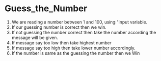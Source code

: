 # Guess_the_Number

1. We are reading a number between 1 and 100, using "input variable.
2. If our guessing number is correct then we win.
3. If not guessing the number correct then take the number according the message will be given.
4. If message say too low then take highest number
5. If message say too high then take lower number accordingly.
6. If the number is same as the guessing the number then we Win

